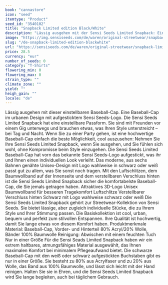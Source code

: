 ```yaml
---
book: "cannastore"
icon: "seed"
itemtype: "Product"
seed_id: "3540102"
title: "Snapback Limited edition Black/White"
description: "Lässig ausgehen mit der Sensi Seeds Limited Snapback: Eine Baseball-Cap im urbanen Design mit aufgesticktem Sensi Seeds-Logo. Jetzt online kaufen!"
image: "https://img.sensiseeds.com/de/waren/original-streetwear/snapback-limited-edition-black-white-image.png"
slug: "/de-snapback-limited-edition-blackwhite"
url: "https://sensiseeds.com/de/waren/original-streetwear/snapback-limited-edition-black-white?a_aid=cannastore"
price: 28.5
currency: "eur"
number_of_seeds: 0
category: "T-Shirts"
flowering_min: 0
flowering_max: 0
strain_type: ""
climate_zone: ""
yield: ""
heigh_gain: ""
locale: "de"
---
```

Lässig ausgehen mit dieser einstellbaren Baseball-Cap. Eine Baseball-Cap im urbanen Design mit aufgesticktem Sensi Seeds-Logo. Die Sensi Seeds Limited Snapback hat eine einstellbare Passform. Sie sind mit Freunden vor einem Gig unterwegs und brauchen etwas, was Ihren Style unterstreicht –bei Tag und Nacht. Wenn Sie zu einer Party gehen, ist eine hochwertige Baseball-Cap einfach die beste Möglichkeit, cool auszusehen: Nehmen Sie Ihre Sensi Seeds Limited Snapback, wenn Sie ausgehen, und Sie fühlen sich wohl, ohne Kompromisse beim Style einzugehen. Die Sensi Seeds Limited Baseball-Cap hat vorn das bekannte Sensi Seeds-Logo aufgestickt, was ihr und Ihnen einen individuellen Look verleiht. Das moderne, aus sechs Bahnen genähte Unisex-Design mit Logo wahlweise in schwarz oder weiß passt gut zu allem, was Sie sonst noch tragen. Mit den Luftschlitzen, dem Baumwollband auf der Innenseite und dem verstellbaren Verschluss hinten ist die Sensi Seeds Limited Snapback sicher die komfortabelste Baseball-Cap, die Sie jemals getragen haben. Attraktives 3D-Logo Unisex Baumwollband für besseren Tragekomfort Luftschlitze Verstellbarer Verschluss hinten Schwarz mit Logo wahlweise schwarz oder weiß Die Sensi Seeds Limited Snapback gehört zur Streetwear-Kollektion von Sensi Seeds. Sie bietet lässige, aber zugleich individuelle Stücke, die zu Ihrem Style und Ihrer Stimmung passen. Die Basiskollektion ist cool, urban, bequem und perfekt zum stilvollen Entspannen. Ihre Qualität ist hochwertig, damit Sie lange etwas von diesem Komfort haben. Produktmerkmale Material: Baseball-Cap, Vorder- und Hinterteil 80% Acryl/20% Wolle, Bänder 100% Baumwolle Reinigung: Abwischen mit einem feuchten Tuch Nur in einer Größe Für die Sensi Seads Limited Snapback haben wir ein extrem haltbares, atmungsfähiges Material ausgewählt, das Ihnen maximalen Komfort bei minimalem Pflegeaufwand bietet. Die schwarze Baseball-Cap mit den weiß oder schwarz aufgestickten Buchstaben gibt es nur in einer Größe. Sie besteht zu 80% aus Acrylfaser und zu 20% aus Wolle, das Band aus 100% Baumwolle, und lässt sich leicht mit der Hand reinigen. Halten Sie sie in Ehren, und die Sensi Seeds Limited Snapback wird Sie lange begleiten, auch bei täglichem Gebrauch.
